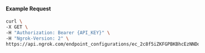 <!-- Code generated for API Clients. DO NOT EDIT. -->

#### Example Request

```bash
curl \
-X GET \
-H "Authorization: Bearer {API_KEY}" \
-H "Ngrok-Version: 2" \
https://api.ngrok.com/endpoint_configurations/ec_2c8f5iZKFGPBKBhcEzNNDdY7LBo/request_headers
```
